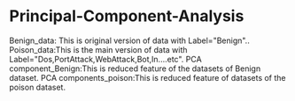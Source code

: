 # Principal-Component-Analysis
Benign_data: This is original version of data with Label="Benign"..
Poison_data:This is the main version of data with Label="Dos,PortAttack,WebAttack,Bot,In....etc".
PCA component_Benign:This is reduced feature of the datasets of Benign dataset.
PCA components_poison:This is reduced feature of datasets of the poison dataset.
